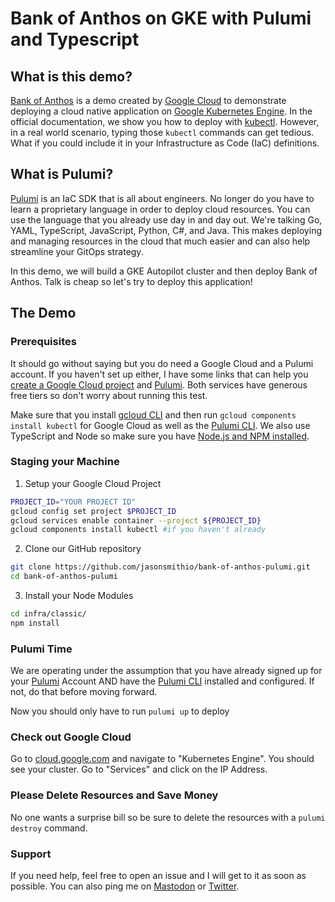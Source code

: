 # Bank of Anthos on GKE with Pulumi and Typescript

## What is this demo?

[Bank of Anthos](https://github.com/GoogleCloudPlatform/bank-of-anthos) is a demo created by [Google Cloud](https://cloud.google.com) to demonstrate deploying a cloud native application on [Google Kubernetes Engine](https://cloud.google.com/kubernetes-engine). In the official documentation, we show you how to deploy with [kubectl](https://kubernetes.io/docs/reference/kubectl/). However, in a real world scenario, typing those `kubectl` commands can get tedious. What if you could include it in your Infrastructure as Code (IaC) definitions.

## What is Pulumi?

[Pulumi](https://www.pulumi.com/) is an IaC SDK that is all about engineers. No longer do you have to learn a proprietary language in order to deploy cloud resources. You can use the language that you already use day in and day out. We're talking Go, YAML, TypeScript, JavaScript, Python, C#, and Java. This makes deploying and managing resources in the cloud that much easier and can also help streamline your GitOps strategy.

In this demo, we will build a GKE Autopilot cluster and then deploy Bank of Anthos.  Talk is cheap so let's try to deploy this application!

## The Demo

### Prerequisites

It should go without saying but you do need a Google Cloud and a Pulumi account. If you haven't set up either, I have some links that can help you [create a Google Cloud project](https://cloud.google.com/resource-manager/docs/creating-managing-projects#creating_a_project) and [Pulumi](https://www.pulumi.com/docs/get-started/gcp/). Both services have generous free tiers so don't worry about running this test.

Make sure that you install [gcloud CLI](https://cloud.google.com/sdk/docs/install) and then run `gcloud components install kubectl` for Google Cloud as well as the [Pulumi CLI](https://www.pulumi.com/docs/get-started/install/). We also use TypeScript and Node so make sure you have [Node.js and NPM installed](https://docs.npmjs.com/downloading-and-installing-node-js-and-npm).

### Staging your Machine

1. Setup your Google Cloud Project

```bash
PROJECT_ID="YOUR PROJECT ID"
gcloud config set project $PROJECT_ID
gcloud services enable container --project ${PROJECT_ID}
gcloud components install kubectl #if you haven't already
```

2. Clone our GitHub repository

```bash
git clone https://github.com/jasonsmithio/bank-of-anthos-pulumi.git
cd bank-of-anthos-pulumi
```

3. Install your Node Modules

```bash
cd infra/classic/
npm install
```

### Pulumi Time

We are operating under the assumption that you have already signed up for your [Pulumi](https://www.pulumi.com/docs/get-started/gcp/) Account AND have the [Pulumi CLI](https://www.pulumi.com/docs/get-started/install/) installed and configured. If not, do that before moving forward.

Now you should only have to run `pulumi up` to deploy


### Check out Google Cloud 

Go to [cloud.google.com](https://cloud.google.com) and navigate to "Kubernetes Engine". You should see your cluster. Go to "Services" and click on the IP Address.

###  Please Delete Resources and Save Money

No one wants a surprise bill so be sure to delete the resources with a `pulumi destroy` command.


### Support

If you need help, feel free to open an issue and I will get to it as soon as possible. You can also ping me on [Mastodon](https://hachyderm.io/@jasonsmithio@hachyderm.io) or [Twitter](https://twitter.com/jasonsmithio).
